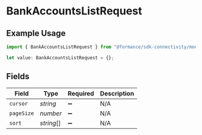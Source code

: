 # BankAccountsListRequest

## Example Usage

```typescript
import { BankAccountsListRequest } from "@formance/sdk-connectivity/models/operations";

let value: BankAccountsListRequest = {};
```

## Fields

| Field              | Type               | Required           | Description        |
| ------------------ | ------------------ | ------------------ | ------------------ |
| `cursor`           | *string*           | :heavy_minus_sign: | N/A                |
| `pageSize`         | *number*           | :heavy_minus_sign: | N/A                |
| `sort`             | *string*[]         | :heavy_minus_sign: | N/A                |